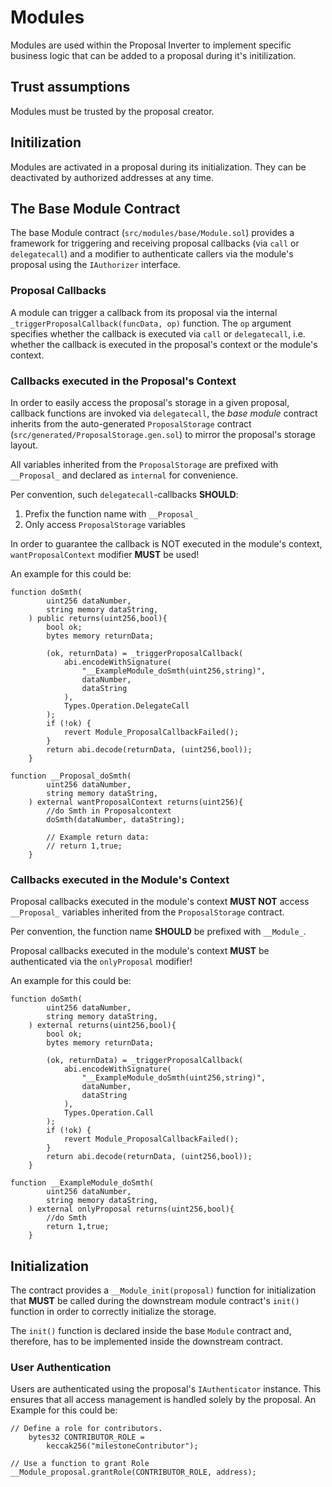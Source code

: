 # Modules

Modules are used within the Proposal Inverter to implement specific business
logic that can be added to a proposal during it's initilization.

## Trust assumptions 

Modules must be trusted by the proposal creator.

## Initilization

Modules are activated in a proposal during its initialization.
They can be deactivated by authorized addresses at any time.

## The Base Module Contract

The base Module contract (`src/modules/base/Module.sol`) provides a framework
for triggering and receiving proposal callbacks (via `call` or `delegatecall`)
and a modifier to authenticate callers via the module's proposal using the
`IAuthorizer` interface.

### Proposal Callbacks

A module can trigger a callback from its proposal via the internal
`_triggerProposalCallback(funcData, op)` function.
The `op` argument specifies whether the callback is executed via `call` or
`delegatecall`, i.e. whether the callback is executed in the proposal's context
or the module's context.

### Callbacks executed in the Proposal's Context

In order to easily access the proposal's storage in a given proposal, callback functions are 
invoked via `delegatecall`, the *base module* contract inherits from the auto-generated
`ProposalStorage` contract (`src/generated/ProposalStorage.gen.sol`)
to mirror the proposal's storage layout.

All variables inherited from the `ProposalStorage` are prefixed with `__Proposal_` and declared as `internal` for convenience.

Per convention, such `delegatecall`-callbacks **SHOULD**:

1. Prefix the function name with `__Proposal_`
2. Only access `ProposalStorage` variables

In order to guarantee the callback is NOT executed in the module's context,
`wantProposalContext` modifier **MUST** be used!

An example for this could be:

```solidity
function doSmth(
        uint256 dataNumber,
        string memory dataString,
    ) public returns(uint256,bool){
        bool ok;
        bytes memory returnData;

        (ok, returnData) = _triggerProposalCallback(
            abi.encodeWithSignature(
                "__ExampleModule_doSmth(uint256,string)",
                dataNumber,
                dataString
            ),
            Types.Operation.DelegateCall
        );
        if (!ok) {
            revert Module_ProposalCallbackFailed();
        }
        return abi.decode(returnData, (uint256,bool));
    }

function __Proposal_doSmth(
        uint256 dataNumber,
        string memory dataString,
    ) external wantProposalContext returns(uint256){
        //do Smth in Proposalcontext
        doSmth(dataNumber, dataString);
        
        // Example return data:
        // return 1,true;
    }
```

### Callbacks executed in the Module's Context

Proposal callbacks executed in the module's context **MUST NOT** access
`__Proposal_` variables inherited from the `ProposalStorage` contract.

Per convention, the function name **SHOULD** be prefixed with `__Module_`.

Proposal callbacks executed in the module's context **MUST** be authenticated
via the `onlyProposal` modifier!

An example for this could be:

```solidity
function doSmth(
        uint256 dataNumber,
        string memory dataString,
    ) external returns(uint256,bool){
        bool ok;
        bytes memory returnData;

        (ok, returnData) = _triggerProposalCallback(
            abi.encodeWithSignature(
                "__ExampleModule_doSmth(uint256,string)",
                dataNumber,
                dataString
            ),
            Types.Operation.Call
        );
        if (!ok) {
            revert Module_ProposalCallbackFailed();
        }
        return abi.decode(returnData, (uint256,bool));
    }

function __ExampleModule_doSmth(
        uint256 dataNumber,
        string memory dataString,
    ) external onlyProposal returns(uint256,bool){
        //do Smth
        return 1,true;
    }
```

## Initialization

The contract provides a `__Module_init(proposal)` function for initialization
that **MUST** be called during the downstream module contract's `init()` function in order to
correctly initialize the storage.

The `init()` function is declared inside the base `Module` contract and,
therefore, has to be implemented inside the downstream contract.

### User Authentication

Users are authenticated using the proposal's `IAuthenticator` instance.
This ensures that all access management is handled solely by the proposal.
An Example for this could be:

```solidity
// Define a role for contributors.
    bytes32 CONTRIBUTOR_ROLE =
        keccak256("milestoneContributor");

// Use a function to grant Role
__Module_proposal.grantRole(CONTRIBUTOR_ROLE, address);
```
